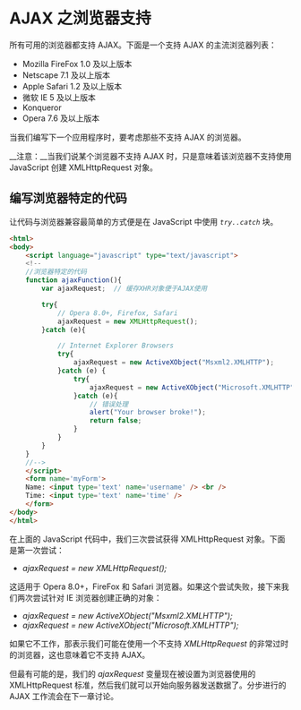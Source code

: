 # AJAX 之浏览器支持

所有可用的浏览器都支持 AJAX。下面是一个支持 AJAX 的主流浏览器列表：

- Mozilla FireFox 1.0 及以上版本
- Netscape 7.1 及以上版本
- Apple Safari 1.2 及以上版本
- 微软 IE 5 及以上版本
- Konqueror
- Opera 7.6 及以上版本

当我们编写下一个应用程序时，要考虑那些不支持 AJAX 的浏览器。

__注意：__当我们说某个浏览器不支持 AJAX 时，只是意味着该浏览器不支持使用 JavaScript 创建 XMLHttpRequest 对象。

## 编写浏览器特定的代码

让代码与浏览器兼容最简单的方式便是在 JavaScript 中使用 _`try..catch`_ 块。

```html
<html>
<body>
	<script language="javascript" type="text/javascript">
	<!-- 
	//浏览器特定的代码
	function ajaxFunction(){
		var ajaxRequest;  // 缓存XHR对象便于AJAX使用

		try{
			// Opera 8.0+, Firefox, Safari 
			ajaxRequest = new XMLHttpRequest();
		}catch (e){

			// Internet Explorer Browsers
			try{
				ajaxRequest = new ActiveXObject("Msxml2.XMLHTTP");
			}catch (e) {
				try{
					ajaxRequest = new ActiveXObject("Microsoft.XMLHTTP");
				}catch (e){
					// 错误处理
					alert("Your browser broke!");
					return false;
				}
			}
		}
	}
	//-->
	</script>
	<form name='myForm'>
	Name: <input type='text' name='username' /> <br />
	Time: <input type='text' name='time' />
	</form>
</body>
</html>
```

在上面的 JavaScript 代码中，我们三次尝试获得 XMLHttpRequest 对象。下面是第一次尝试：

- _ajaxRequest = new XMLHttpRequest();_

这适用于 Opera 8.0+，FireFox 和 Safari 浏览器。如果这个尝试失败，接下来我们两次尝试针对 IE 浏览器创建正确的对象：

- _ajaxRequest = new ActiveXObject("Msxml2.XMLHTTP");_
- _ajaxRequest = new ActiveXObject("Microsoft.XMLHTTP");_

如果它不工作，那表示我们可能在使用一个不支持 _XMLHttpRequest_ 的非常过时的浏览器，这也意味着它不支持 AJAX。

但最有可能的是，我们的 _ajaxRequest_ 变量现在被设置为浏览器使用的 XMLHttpRequest 标准，然后我们就可以开始向服务器发送数据了。分步进行的 AJAX 工作流会在下一章讨论。